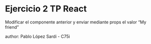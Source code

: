 # Ejercicio 2 TP React

Modificar el componente anterior y enviar mediante props el valor “My friend”

author: Pablo López Sardi - C75i